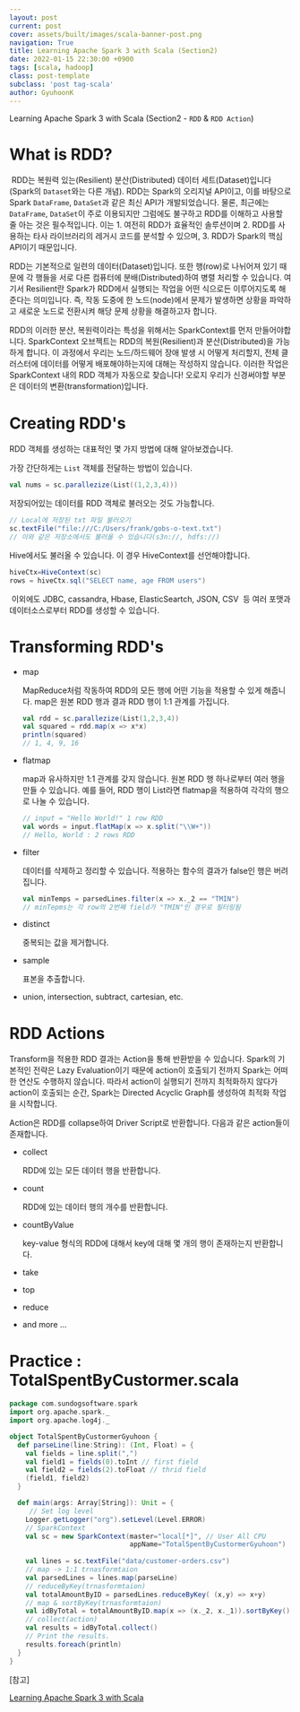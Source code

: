 ```yaml
---
layout: post
current: post
cover: assets/built/images/scala-banner-post.png
navigation: True
title: Learning Apache Spark 3 with Scala (Section2)
date: 2022-01-15 22:30:00 +0900
tags: [scala, hadoop]
class: post-template
subclass: 'post tag-scala'
author: GyuhoonK
---
```


Learning Apache Spark 3 with Scala (Section2 - `RDD` & `RDD Action`)

# What is RDD?

 RDD는 복원력 있는(Resilient) 분산(Distributed) 데이터 세트(Dataset)입니다(Spark의 `Dataset`와는 다른 개념). RDD는 Spark의 오리지널 API이고, 이를 바탕으로 Spark `DataFrame`, `DataSet`과 같은 최신 API가 개발되었습니다. 물론, 최근에는 `DataFrame`, `DataSet`이 주로 이용되지만 그럼에도 불구하고 RDD를 이해하고 사용할 줄 아는 것은 필수적입니다. 이는 1. 여전히 RDD가 효율적인 솔루션이며 2. RDD를 사용하는 타사 라이브러리의 레거시 코드를 분석할 수 있으며, 3. RDD가 Spark의 핵심 API이기 때문입니다. 

RDD는 기본적으로 일련의 데이터(Dataset)입니다. 또한 행(row)로 나뉘어져 있기 때문에 각 행들을 서로 다른 컴퓨터에 분배(Distributed)하여 병렬 처리할 수 있습니다. 여기서 Resilient란 Spark가 RDD에서 실행되는 작업을 어떤 식으로든 이루어지도록 해준다는 의미입니다. 즉, 작동 도중에 한 노드(node)에서 문제가 발생하면 상황을 파악하고 새로운 노드로 전환시켜 해당 문제 상황을 해결하고자 합니다.

RDD의 이러한 분산, 복원력이라는 특성을 위해서는 SparkContext를 먼저 만들어야합니다. SparkContext 오브젝트는 RDD의 복원(Resilient)과 분산(Distributed)을 가능하게 합니다. 이 과정에서 우리는 노드/하드웨어 장애 발생 시 어떻게 처리할지, 전체 클러스터에 데이터를 어떻게 배포해야하는지에 대해는 작성하지 않습니다. 이러한 작업은 SparkContext 내의 RDD 객체가 자동으로 찾습니다! 오로지 우리가 신경써야할 부분은 데이터의 변환(transformation)입니다. 

# Creating RDD's

RDD 객체를 생성하는 대표적인 몇 가지 방법에 대해 알아보겠습니다.

가장 간단하게는 `List` 객체를 전달하는 방법이 있습니다.

```scala
val nums = sc.parallezize(List((1,2,3,4)))
```

저장되어있는 데이터를 RDD 객체로 불러오는 것도 가능합니다.

```scala
// Local에 저장된 txt 파일 불러오기
sc.textFile("file:///C:/Users/frank/gobs-o-text.txt")
// 이와 같은 저장소에서도 불러올 수 있습니다(s3n://, hdfs://)
```

Hive에서도 불러올 수 있습니다. 이 경우 HiveContext를 선언해야합니다.

```scala
hiveCtx=HiveContext(sc)
rows = hiveCtx.sql("SELECT name, age FROM users")
```

 이외에도  JDBC, cassandra, Hbase, ElasticSeartch, JSON, CSV  등 여러 포맷과 데이터소스로부터 RDD를 생성할 수 있습니다.

# Transforming RDD's

- map

  MapReduce처럼 작동하여 RDD의 모든 행에 어떤 기능을 적용할 수 있게 해줍니다. map은 원본 RDD 행과 결과  RDD 행이 1:1 관계를 가집니다. 

  ```scala
  val rdd = sc.parallezize(List(1,2,3,4))
  val squared = rdd.map(x => x*x)
  println(squared)
  // 1, 4, 9, 16
  ```

- flatmap

  map과 유사하지만 1:1 관계를 갖지 않습니다. 원본 RDD 행 하나로부터 여러 행을 만들 수 있습니다. 예를 들어, RDD 행이 List라면 flatmap을 적용하여 각각의 행으로 나눌 수 있습니다.

  ```scala
  // input = "Hello World!" 1 row RDD 
  val words = input.flatMap(x => x.split("\\W+"))
  // Hello, World : 2 rows RDD
  ```

- filter

  데이터를 삭제하고 정리할 수 있습니다. 적용하는 함수의 결과가 false인 행은 버려집니다.

  ```scala
  val minTemps = parsedLines.filter(x => x._2 == "TMIN")
  // minTepms는 각 row의 2번째 field가 "TMIN"인 경우로 필터링됨
  ```

- distinct

  중복되는 값을 제거합니다.

- sample

  표본을 추출합니다.

- union, intersection, subtract, cartesian, etc.

# RDD Actions

Transform을 적용한 RDD 결과는 Action을 통해 반환받을 수 있습니다. Spark의 기본적인 전략은 Lazy Evaluation이기 때문에 action이 호출되기 전까지 Spark는 어떠한 연산도 수행하지 않습니다. 따라서 action이 실행되기 전까지 최적화하지 않다가 action이 호출되는 순간, Spark는 Directed Acyclic Graph를 생성하여 최적화 작업을 시작합니다.

Action은 RDD를 collapse하여 Driver Script로 반환합니다. 다음과 같은 action들이 존재합니다.

- collect

  RDD에 있는 모든 데이터 행을 반환합니다. 

- count

   RDD에 있는 데이터 행의 개수를 반환합니다. 

- countByValue

  key-value 형식의 RDD에 대해서 key에 대해 몇 개의 행이 존재하는지 반환합니다.

- take

- top

- reduce

- and more ...

# Practice : TotalSpentByCustormer.scala

```scala
package com.sundogsoftware.spark
import org.apache.spark._
import org.apache.log4j._

object TotalSpentByCustormerGyuhoon {
  def parseLine(line:String): (Int, Float) = {
    val fields = line.split(",")
    val field1 = fields(0).toInt // first field
    val field2 = fields(2).toFloat // thrid field
    (field1, field2)
  }

  def main(args: Array[String]): Unit = {
     // Set log level
    Logger.getLogger("org").setLevel(Level.ERROR)
    // SparkContext
    val sc = new SparkContext(master="local[*]", // User All CPU
                              appName="TotalSpentByCustormerGyuhoon") 
    												
    val lines = sc.textFile("data/customer-orders.csv")
    // map -> 1:1 trnasformtaion
    val parsedLines = lines.map(parseLine)
    // reduceByKey(trnasformtaion)
    val totalAmountByID = parsedLines.reduceByKey( (x,y) => x+y)
    // map & sortByKey(trnasformtaion)
    val idByTotal = totalAmountByID.map(x => (x._2, x._1)).sortByKey()
    // collect(action)
    val results = idByTotal.collect()
    // Print the results.
    results.foreach(println)
  }
}
```



[참고]

[Learning Apache Spark 3 with Scala](https://www.udemy.com/course/best-scala-apache-spark/)
